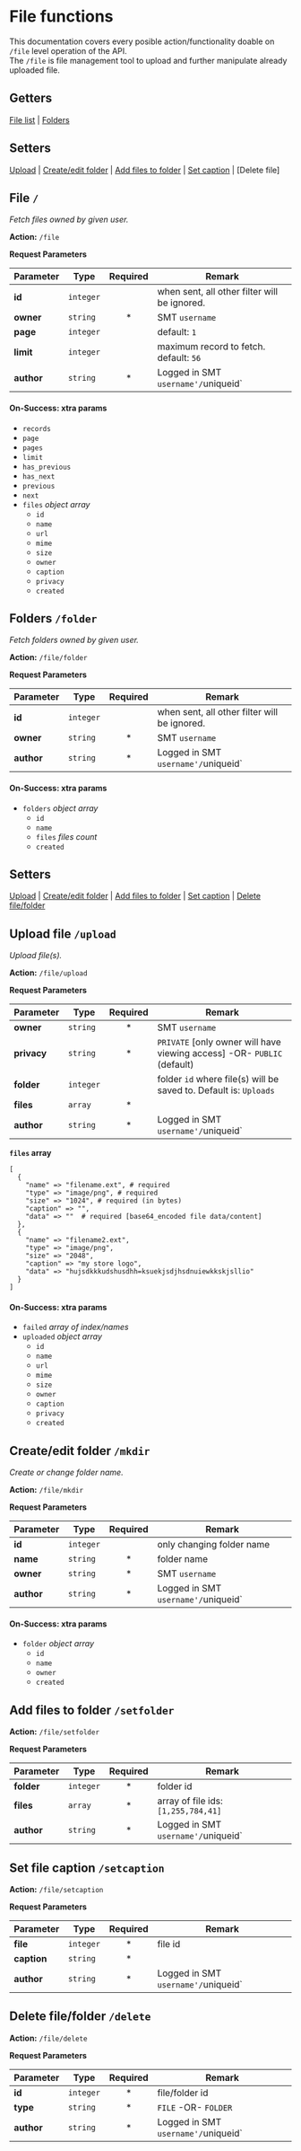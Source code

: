 # File functions
This documentation covers every posible action/functionality doable on `/file` level operation of the API. <br>
The `/file` is file management tool to upload and further manipulate already uploaded file.

## Getters
[File list](#file) | [Folders](#folder)
## Setters
[Upload](#upload) | [Create/edit folder](#mkdir) | [Add files to folder](#set-folder) | [Set caption](setcaption) | [Delete file]


<a name="file"></a>
## File `/`

_Fetch files owned by given user._

**Action:** `/file`

**Request Parameters**

| Parameter    | Type      | Required     | Remark |
|--------------|-----------|:------------:|--------|
| **id**  | `integer`  |   | when sent, all other filter will be ignored.  |
| **owner**   | `string`  | *  | SMT `username`  |
| **page**  | `integer`  |    | default: `1` |
| **limit** | `integer`  |    | maximum record to fetch. default: `56` |
| **author**   | `string`  | *  | Logged in SMT `username'/`uniqueid`  |


#### On-Success: xtra params

- `records`
- `page`
- `pages`
- `limit`
- `has_previous`
- `has_next`
- `previous`
- `next`
- `files` _object array_
  - `id`
  - `name`
  - `url`
  - `mime`
  - `size`
  - `owner`
  - `caption`
  - `privacy`
  - `created`


<a name="folder"></a>
## Folders `/folder`

_Fetch folders owned by given user._

**Action:** `/file/folder`

**Request Parameters**

| Parameter    | Type      | Required     | Remark |
|--------------|-----------|:------------:|--------|
| **id**  | `integer`  |   | when sent, all other filter will be ignored.  |
| **owner**   | `string`  | *  | SMT `username`  |
| **author**   | `string`  | *  | Logged in SMT `username'/`uniqueid`  |


#### On-Success: xtra params

- `folders` _object array_
  - `id`
  - `name`
  - `files` _files count_
  - `created`


## Setters
[Upload](#upload) | [Create/edit folder](#mkdir) | [Add files to folder](#set-folder) | [Set caption](setcaption) | [Delete file/folder](#delete)


<a name="upload"></a>
## Upload file `/upload`

_Upload file(s)._

**Action:** `/file/upload`

**Request Parameters**

| Parameter    | Type      | Required     | Remark |
|--------------|-----------|:------------:|--------|
| **owner**   | `string`  | *  | SMT `username`  |
| **privacy**   | `string`  | *  | `PRIVATE` [only owner will have viewing access] -OR- `PUBLIC` (default) |
| **folder**   | `integer`  |   | folder `id` where file(s) will be saved to. Default is: `Uploads`  |
| **files**   | `array`  | *  |   |
| **author**   | `string`  | *  | Logged in SMT `username'/`uniqueid`  |


**`files` array**
```
[
  {
    "name" => "filename.ext", # required
    "type" => "image/png", # required
    "size" => "1024", # required (in bytes)
    "caption" => "",
    "data" => ""  # required [base64_encoded file data/content]
  },
  {
    "name" => "filename2.ext",
    "type" => "image/png",
    "size" => "2048",
    "caption" => "my store logo",
    "data" => "hujsdkkkudshusdhh=ksuekjsdjhsdnuiewkkskjsllio"
  }
]
```

#### On-Success: xtra params
- `failed` _array of index/names_
- `uploaded` _object array_
  - `id`
  - `name`
  - `url`
  - `mime`
  - `size`
  - `owner`
  - `caption`
  - `privacy`
  - `created`


<a name="mkdir"></a>
## Create/edit folder `/mkdir`

_Create or change folder name._

**Action:** `/file/mkdir`

**Request Parameters**

| Parameter    | Type      | Required     | Remark |
|--------------|-----------|:------------:|--------|
| **id**   | `integer`  |   | only changing folder name  |
| **name**   |  `string` | *  | folder name  |
| **owner**   | `string`  | *  | SMT `username`  |
| **author**   | `string`  | *  | Logged in SMT `username'/`uniqueid`  |


#### On-Success: xtra params

- `folder` _object array_
  - `id`
  - `name`
  - `owner`
  - `created`


<a name="set-folder"></a>
## Add files to folder `/setfolder`

**Action:** `/file/setfolder`

**Request Parameters**

| Parameter    | Type      | Required     | Remark |
|--------------|-----------|:------------:|--------|
| **folder**   | `integer`  | *  | folder id |
| **files**   |  `array` | *  | array of file ids: `[1,255,784,41]`  |
| **author**   | `string`  | *  | Logged in SMT `username'/`uniqueid`  |


<a name="setcaption"></a>
## Set file caption `/setcaption`

**Action:** `/file/setcaption`

**Request Parameters**

| Parameter    | Type      | Required     | Remark |
|--------------|-----------|:------------:|--------|
| **file**   | `integer`  | *  | file id |
| **caption**   |  `string` | *  |   |
| **author**   | `string`  | *  | Logged in SMT `username'/`uniqueid`  |


<a name="delete"></a>
## Delete file/folder `/delete`

**Action:** `/file/delete`

**Request Parameters**

| Parameter    | Type      | Required     | Remark |
|--------------|-----------|:------------:|--------|
| **id**   | `integer`  | *  | file/folder id |
| **type**   |  `string` | *  | `FILE` -OR- `FOLDER`  |
| **author**   | `string`  | *  | Logged in SMT `username'/`uniqueid`  |
